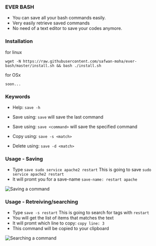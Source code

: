 ### EVER BASH
- You can save all your bash commands easily.
- Very easily retrieve saved commands
- No need of a text editor to save your codes anymore.


### Installation
for linux

`wget -N https://raw.githubusercontent.com/safwan-moha/ever-bash/master/install.sh && bash ./install.sh`

for OSx

`soon...`


### Keywords
- Help: `save -h`

- Save using: `save`
will save the last command
- Save using: `save <command>`
will save the specified command

- Copy using: `save -s <match>`
- Delete using: `save -d <match>`


### Usage - Saving
- Type `save sudo service apache2 restart`
This is going to save `sudo service apache2 restart`
- It will promt you for a save-name
`save-name: restart apache`

![Saving a command](https://raw.githubusercontent.com/safwan-moha/ever-bash/master/docs/save.gif)




### Usage - Retreiving/searching
- Type `save -s restart`
This is going to search for tags with `restart`
- You will get the list of items that matches the text
- It will promt which line to copy: `copy line: 3`
- This command will be copied to your clipboard

![Searching a command](https://raw.githubusercontent.com/safwan-moha/ever-bash/master/docs/search.gif)

